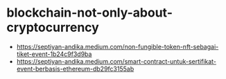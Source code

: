 # blockchain-not-only-about-cryptocurrency
- https://septiyan-andika.medium.com/non-fungible-token-nft-sebagai-tiket-event-1b24c9f3d9ba
- https://septiyan-andika.medium.com/smart-contract-untuk-sertifikat-event-berbasis-ethereum-db29fc3155ab
